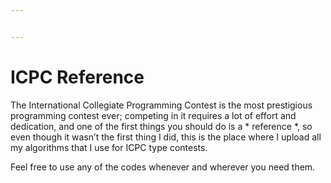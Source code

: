 ```yaml
---


---
```


<h1 id="icpc-reference">ICPC Reference</h1>
<p>The International Collegiate Programming Contest is the most prestigious programming contest ever; competing in it requires a lot of effort and dedication, and one of the first things you should do is a * reference *, so even though it wasn’t the first thing I did, this is the place where I upload all my algorithms that I use for ICPC type contests.</p>
<p>Feel free to use any of the codes whenever and wherever you need them.</p>

